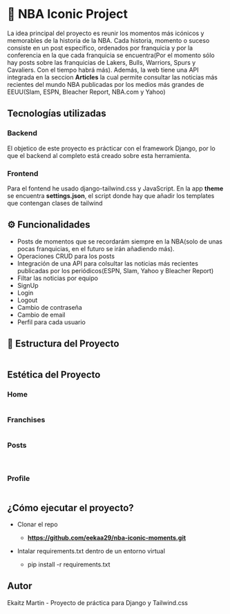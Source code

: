 # 🏀 NBA Iconic Project

La idea principal del proyecto es reunir los momentos más icónicos y memorables de la historia de la NBA. Cada historia, momento o suceso consiste en un post específico, ordenados por franquicia y por la conferencia en la que cada franquicia se encuentra(Por el momento sólo hay posts sobre las franquicias de Lakers, Bulls, Warriors, Spurs y Cavaliers. Con el tiempo habrá más). Además, la web tiene una API integrada en la seccion **Articles** la cual permite consultar las noticias más recientes del mundo NBA publicadas por los medios más grandes de EEUU(Slam, ESPN, Bleacher Report, NBA.com y Yahoo) 

## Tecnologías utilizadas

### Backend

El objetico de este proyecto es prácticar con el framework Django, por lo que el backend al completo está creado sobre esta herramienta.

### Frontend

Para el fontend he usado django-tailwind.css y JavaScript.
En la app **theme** se encuentra **settings.json**, el script donde hay que añadir los templates que contengan clases de tailwind



## ⚙️ Funcionalidades

- Posts de momentos que se recordarám siempre en la NBA(solo de unas pocas franquicias, en el futuro se irán añadiendo más).
- Operaciones CRUD para los posts
- Integración de una API para colsultar las noticias más recientes publicadas por los periódicos(ESPN, Slam, Yahoo y Bleacher Report)
- Filtar las noticias por equipo 
- SignUp
- Login
- Logout
- Cambio de contraseña
- Cambio de email
- Perfil para cada usuario


## 🧱 Estructura del Proyecto
<img href="readme\img\NBA-ICONIC-PROJECT.png" rel="Estructura del proyecto">

## Estética del Proyecto

### Home
<img href="readme\img\home.PNG" rel="Home">

### Franchises
<img href="readme\img\franchise_list.PNG" rel="Franchise_list">

### Posts
<img href="readme\img\lebron_post.PNG" rel="Post-Cavaliers">
<img href="readme\img\post_jordan.PNG" rel="Jordan-Post">

### Profile
<img href="readme\img\profile.PNG" rel="Profile">

## ¿Cómo ejecutar el proyecto?

- Clonar el repo
    - **https://github.com/eekaa29/nba-iconic-moments.git**

- Intalar requirements.txt dentro de un entorno virtual
    -  pip install -r requirements.txt

## Autor 

Ekaitz Martin - Proyecto de práctica para Django y Tailwind.css
